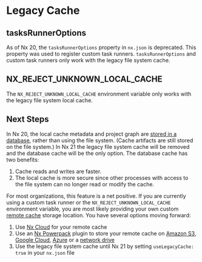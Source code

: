 # Legacy Cache

## tasksRunnerOptions

As of Nx 20, the `tasksRunnerOptions` property in `nx.json` is deprecated. This property was used to register custom task runners. `tasksRunnerOptions` and custom task runners only work with the legacy file system cache.

## NX_REJECT_UNKNOWN_LOCAL_CACHE

The `NX_REJECT_UNKNOWN_LOCAL_CACHE` environment variable only works with the legacy file system local cache.

## Next Steps

In Nx 20, the local cache metadata and project graph are [stored in a database](/concepts/db-cache), rather than using the file system. (Cache artifacts are still stored on the file system.) In Nx 21 the legacy file system cache will be removed and the database cache will be the only option. The database cache has two benefits:

1. Cache reads and writes are faster.
2. The local cache is more secure since other processes with access to the file system can no longer read or modify the cache.

For most organizations, this feature is a net positive. If you are currently using a custom task runner or the `NX_REJECT_UNKNOWN_LOCAL_CACHE` environment variable, you are most likely providing your own custom [remote cache](/ci/features/remote-cache) storage location. You have several options moving forward:

1. Use [Nx Cloud](/nx-cloud) for your remote cache
2. Use an [Nx Powerpack](/powerpack) plugin to store your remote cache on [Amazon S3](/nx-api/powerpack-s3-cache), [Google Cloud](/nx-api/powerpack-gcs-cache), [Azure](/nx-api/powerpack-azure-cache) or a [network drive](/nx-api/powerpack-shared-fs-cache)
3. Use the legacy file system cache until Nx 21 by setting `useLegacyCache: true` in your `nx.json` file
